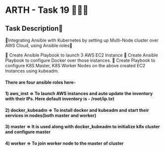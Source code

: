 # ARTH - Task 19 👨🏻‍💻

## Task Description📄

📌Integrating Ansible with Kubernetes by setting up Multi-Node cluster over AWS Cloud, using Ansible roles📌

🔅 Create Ansible Playbook to launch 3 AWS EC2 Instance
🔅 Create Ansible Playbook to configure Docker over those instances.
🔅 Create Playbook to configure K8S Master, K8S Worker Nodes on the above created EC2 Instances using kubeadm.

#### There are four ansible roles here-
#### 1) aws_inst => To launch AWS instances and auto update the inventory with their IPs. Here default inventory is - /root/ip.txt
#### 2) docker_kubeadm => To install docker and kubeadm and start their services in nodes(both master and worker)
#### 3) master => It is used along with docker_kubeadm to initialize k8s cluster and configure master
#### 4) worker => To join worker node to the master of cluster
